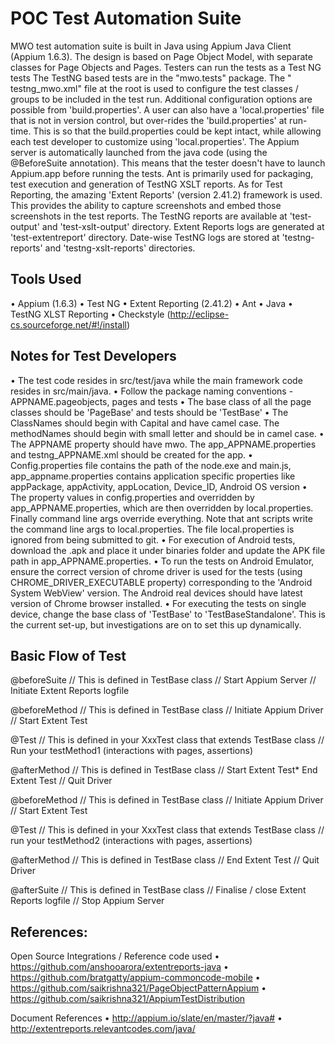 # POC Test Automation Suite
MWO test automation suite is built in Java using Appium Java Client (Appium 1.6.3). The design is based on Page Object Model, with separate classes for Page Objects and Pages. Testers can run the tests as a Test NG tests 
The TestNG based tests are in the "mwo.tests" package. The " testng_mwo.xml" file at the root is used to configure the test classes / groups to be included in the test run.
Additional configuration options are possible from 'build.properties'. A user can also have a 'local.properties' file that is not in version control, but over-rides the 'build.properties' at run-time. This is so that the build.properties could be kept intact, while allowing each test developer to customize using 'local.properties'.
The Appium server is automatically launched from the java code (using the @BeforeSuite annotation). This means that the tester doesn't have to launch Appium.app before running the tests.
Ant is primarily used for packaging, test execution and generation of TestNG XSLT reports. 
As for Test Reporting, the amazing 'Extent Reports' (version 2.41.2) framework is used. This provides the ability to capture screenshots and embed those screenshots in the test reports. The TestNG reports are available at 'test-output' and 'test-xslt-output' directory. Extent Reports logs are generated at 'test-extentreport' directory. Date-wise TestNG logs are stored at 'testng-reports' and 'testng-xslt-reports' directories.


## Tools Used
•	Appium (1.6.3)
•	Test NG
•	Extent Reporting (2.41.2)
•	Ant
•	Java
•	TestNG XLST Reporting
•	Checkstyle (http://eclipse-cs.sourceforge.net/#!/install)


## Notes for Test Developers
•	The test code resides in src/test/java while the main framework code resides in src/main/java.
•	Follow the package naming conventions - APPNAME.pageobjects, pages and tests
•	The base class of all the page classes should be 'PageBase' and tests should be 'TestBase' 
•	The ClassNames should begin with Capital and have camel case. The methodNames should begin with small letter and should be in camel case.
•	The APPNAME property should have mwo. The app_APPNAME.properties and testng_APPNAME.xml should be created for the app.
•	Config.properties file contains the path of the node.exe and main.js, app_appname.properties contains application specific properties like appPackage, appActivity, appLocation, Device_ID, Android OS version
•	The property values in config.properties and overridden by app_APPNAME.properties, which are then overridden by local.properties. Finally command line args override everything. Note that ant scripts write the command line args to local.properties. The file local.properties is ignored from being submitted to git.
•	For execution of Android tests, download the .apk and place it under binaries folder and update the APK file path in app_APPNAME.properties. 
•	To run the tests on Android Emulator, ensure the correct version of chrome driver is used for the tests (using CHROME_DRIVER_EXECUTABLE property) corresponding to the 'Android System WebView' version. The Android real devices should have latest version of Chrome browser installed.
•	For executing the tests on single device, change the base class of 'TestBase' to 'TestBaseStandalone'. This is the current set-up, but investigations are on to set this up dynamically.

## Basic Flow of Test
@beforeSuite // This is defined in TestBase class
// Start Appium Server
// Initiate Extent Reports logfile

@beforeMethod // This is defined in TestBase class
// Initiate Appium Driver
// Start Extent Test

@Test // This is defined in your XxxTest class that extends TestBase class
// Run your testMethod1 (interactions with pages, assertions)

@afterMethod // This is defined in TestBase class
// Start Extent Test* End Extent Test
// Quit Driver

@beforeMethod // This is defined in TestBase class
// Initiate Appium Driver
// Start Extent Test

@Test // This is defined in your XxxTest class that extends TestBase class
// run your testMethod2 (interactions with pages, assertions)

@afterMethod // This is defined in TestBase class
// End Extent Test
// Quit Driver

@afterSuite // This is defined in TestBase class
// Finalise / close Extent Reports logfile
// Stop Appium Server


## References:

Open Source Integrations / Reference code used
•	https://github.com/anshooarora/extentreports-java
•	https://github.com/bratgatty/appium-commoncode-mobile
•	https://github.com/saikrishna321/PageObjectPatternAppium
•	https://github.com/saikrishna321/AppiumTestDistribution

Document References
•	http://appium.io/slate/en/master/?java#
•	http://extentreports.relevantcodes.com/java/